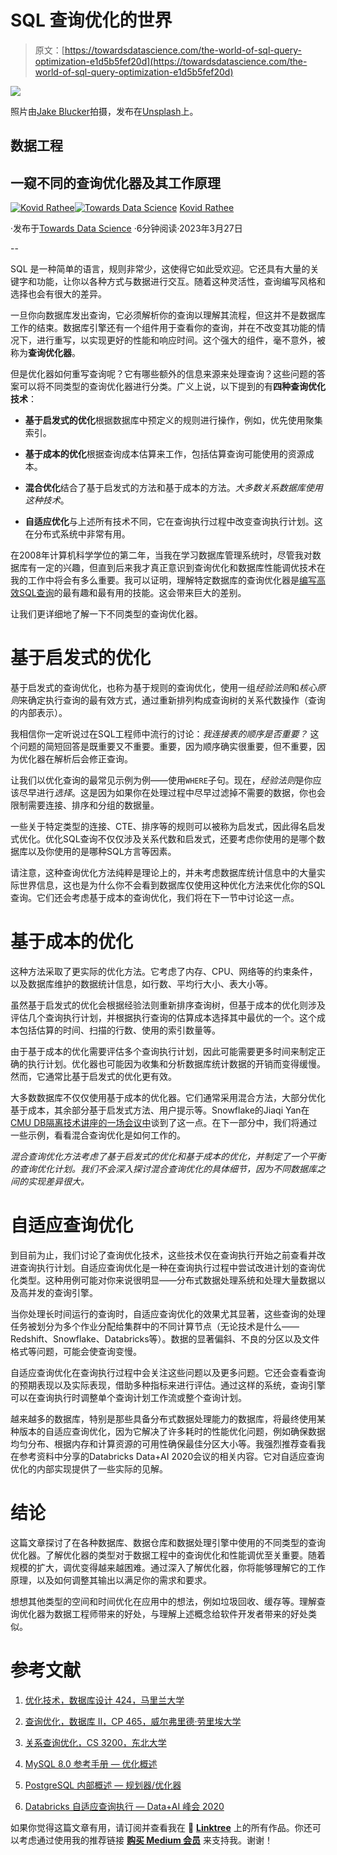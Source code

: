 # SQL 查询优化的世界

> 原文：[https://towardsdatascience.com/the-world-of-sql-query-optimization-e1d5b5fef20d](https://towardsdatascience.com/the-world-of-sql-query-optimization-e1d5b5fef20d)

![](../Images/83a4adc3c26c7145297a344045db80f7.png)

照片由[Jake Blucker](https://unsplash.com/@jakeblucker?utm_source=medium&utm_medium=referral)拍摄，发布在[Unsplash](https://unsplash.com/?utm_source=medium&utm_medium=referral)上。

## 数据工程

## 一窥不同的查询优化器及其工作原理

[](https://kovidrathee.medium.com/?source=post_page-----e1d5b5fef20d--------------------------------)[![Kovid Rathee](../Images/2bad5143febe95d28d0cf19698c5c976.png)](https://kovidrathee.medium.com/?source=post_page-----e1d5b5fef20d--------------------------------)[](https://towardsdatascience.com/?source=post_page-----e1d5b5fef20d--------------------------------)[![Towards Data Science](../Images/a6ff2676ffcc0c7aad8aaf1d79379785.png)](https://towardsdatascience.com/?source=post_page-----e1d5b5fef20d--------------------------------) [Kovid Rathee](https://kovidrathee.medium.com/?source=post_page-----e1d5b5fef20d--------------------------------)

·发布于[Towards Data Science](https://towardsdatascience.com/?source=post_page-----e1d5b5fef20d--------------------------------) ·6分钟阅读·2023年3月27日

--

SQL 是一种简单的语言，规则非常少，这使得它如此受欢迎。它还具有大量的关键字和功能，让你以各种方式与数据进行交互。随着这种灵活性，查询编写风格和选择也会有很大的差异。

一旦你向数据库发出查询，它必须解析你的查询以理解其流程，但这并不是数据库工作的结束。数据库引擎还有一个组件用于查看你的查询，并在不改变其功能的情况下，进行重写，以实现更好的性能和响应时间。这个强大的组件，毫不意外，被称为**查询优化器**。

但是优化器如何重写查询呢？它有哪些额外的信息来源来处理查询？这些问题的答案可以将不同类型的查询优化器进行分类。广义上说，以下提到的有**四种查询优化技术**：

+   **基于启发式的优化**根据数据库中预定义的规则进行操作，例如，优先使用聚集索引。

+   **基于成本的优化**根据查询成本估算来工作，包括估算查询可能使用的资源成本。

+   **混合优化**结合了基于启发式的方法和基于成本的方法。*大多数关系数据库使用这种技术*。

+   **自适应优化**与上述所有技术不同，它在查询执行过程中改变查询执行计划。这在分布式系统中非常有用。

在2008年计算机科学学位的第二年，当我在学习数据库管理系统时，尽管我对数据库有一定的兴趣，但直到后来我才真正意识到查询优化和数据库性能调优技术在我的工作中将会有多么重要。我可以证明，理解特定数据库的查询优化器是[编写高效SQL查询](/how-to-avoid-writing-sloppy-sql-43647a160025)的最有趣和最有用的技能。这会带来巨大的差别。

让我们更详细地了解一下不同类型的查询优化器。

# 基于启发式的优化

基于启发式的查询优化，也称为基于规则的查询优化，使用一组*经验法则*和*核心原则*来确定执行查询的最有效方式，通过重新排列构成查询树的关系代数操作（查询的内部表示）。

我相信你一定听说过在SQL工程师中流行的讨论：*我连接表的顺序是否重要？* 这个问题的简短回答是既重要又不重要。重要，因为顺序确实很重要，但不重要，因为优化器在解析后会修正查询。

让我们以优化查询的最常见示例为例——使用`WHERE`子句。现在，*经验法则*是你应该尽早进行*选择*。这是因为如果你在处理过程中尽早过滤掉不需要的数据，你也会限制需要连接、排序和分组的数据量。

一些关于特定类型的连接、CTE、排序等的规则可以被称为启发式，因此得名启发式优化。优化SQL查询不仅仅涉及关系代数和启发式，还要考虑你使用的是哪个数据库以及你使用的是哪种SQL方言等因素。

请注意，这种查询优化方法纯粹是理论上的，并未考虑数据库统计信息中的大量实际世界信息，这也是为什么你不会看到数据库仅使用这种优化方法来优化你的SQL查询。它们还会考虑基于成本的查询优化，我们将在下一节中讨论这一点。

# 基于成本的优化

这种方法采取了更实际的优化方法。它考虑了内存、CPU、网络等的约束条件，以及数据库维护的数据统计信息，如行数、平均行大小、表大小等。

虽然基于启发式的优化会根据经验法则重新排序查询树，但基于成本的优化则涉及评估几个查询执行计划，并根据执行查询的估算成本选择其中最优的一个。这个成本包括估算的时间、扫描的行数、使用的索引数量等。

由于基于成本的优化需要评估多个查询执行计划，因此可能需要更多时间来制定正确的执行计划。优化器也可能因为收集和分析数据库统计数据的开销而变得缓慢。然而，它通常比基于启发式的优化更有效。

大多数数据库不仅仅使用基于成本的优化器。它们通常采用混合方法，大部分优化基于成本，其余部分基于启发式方法、用户提示等。Snowflake的Jiaqi Yan在[CMU DB隔离技术讲座的一场会议中](https://youtu.be/CPWn1SZUZqE?t=1051)谈到了这一点。在下一部分中，我们将通过一些示例，看看混合查询优化是如何工作的。

*混合查询优化方法考虑了基于启发式的优化和基于成本的优化，并制定了一个平衡的查询优化计划。我们不会深入探讨混合查询优化的具体细节，因为不同数据库之间的实现差异很大。*

# 自适应查询优化

到目前为止，我们讨论了查询优化技术，这些技术仅在查询执行开始之前查看并改进查询执行计划。自适应查询优化是一种在查询执行过程中尝试改进计划的查询优化类型。这种用例可能对你来说很明显——分布式数据处理系统和处理大量数据以及高并发的查询引擎。

当你处理长时间运行的查询时，自适应查询优化的效果尤其显著，这些查询的处理任务被划分为多个作业分配给集群中的不同计算节点（无论技术是什么——Redshift、Snowflake、Databricks等）。数据的显著偏斜、不良的分区以及文件格式等问题，可能会使查询变慢。

自适应查询优化在查询执行过程中会关注这些问题以及更多问题。它还会查看查询的预期表现以及实际表现，借助多种指标来进行评估。通过这样的系统，查询引擎可以在查询执行时调整单个查询计划工作流或整个查询计划。

越来越多的数据库，特别是那些具备分布式数据处理能力的数据库，将最终使用某种版本的自适应查询优化，因为它解决了许多耗时的性能优化问题，例如确保数据均匀分布、根据内存和计算资源的可用性确保最佳分区大小等。我强烈推荐查看我在参考资料中分享的Databricks Data+AI 2020会议的相关内容。它对自适应查询优化的内部实现提供了一些实际的见解。

# 结论

这篇文章探讨了在各种数据库、数据仓库和数据处理引擎中使用的不同类型的查询优化器。了解优化器的类型对于数据工程中的查询优化和性能调优至关重要。随着规模的扩大，调优变得越来越困难。通过深入了解优化器，你将能够理解它的工作原理，以及如何调整其输出以满足你的需求和要求。

想想其他类型的空间和时间优化在应用中的想法，例如垃圾回收、缓存等。理解查询优化器为数据工程师带来的好处，与理解上述概念给软件开发者带来的好处类似。

# 参考文献

1.  [优化技术，数据库设计 424，马里兰大学](http://www.cbcb.umd.edu/confcour/Spring2014/CMSC424/query_optimization.pdf)

1.  [查询优化，数据库 II，CP 465，威尔弗里德·劳里埃大学](https://web.wlu.ca/science/physcomp/ikotsireas/CP465/W2-QueryOptimization/Query_Optimization.pdf)

1.  [关系查询优化，CS 3200，东北大学](https://www.ccs.neu.edu/home/kathleen/classes/cs3200/19-QOptimize.pdf)

1.  [MySQL 8.0 参考手册 — 优化概述](https://dev.mysql.com/doc/refman/8.0/en/optimize-overview.html)

1.  [PostgreSQL 内部概述 — 规划器/优化器](https://www.postgresql.org/docs/current/planner-optimizer.html)

1.  [Databricks 自适应查询执行 — Data+AI 峰会 2020](https://www.youtube.com/watch?v=jzrEc4r90N8)

如果你觉得这篇文章有用，请订阅并查看我在 🌲 [**Linktree**](https://linktr.ee/kovid) 上的所有作品。你还可以考虑通过使用我的推荐链接 [**购买 Medium 会员**](https://kovidrathee.medium.com/membership) 来支持我。谢谢！

